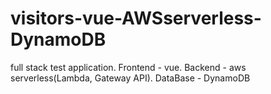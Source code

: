 # visitors-vue-AWSserverless-DynamoDB
full stack test application. Frontend - vue. Backend - aws serverless(Lambda, Gateway API). DataBase - DynamoDB
